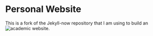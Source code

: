 # Personal Website

This is a fork of the Jekyll-now repository that I am using to build an ![academic website](http://gabrielfgm.github.io/).
